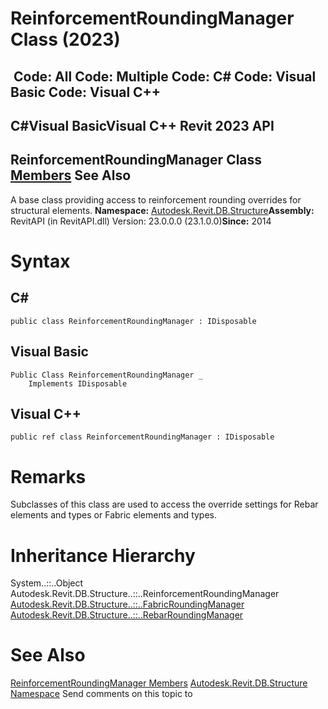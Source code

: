# ReinforcementRoundingManager Class (2023)

﻿
 Code: All Code: Multiple Code: C# Code: Visual Basic Code: Visual C++   
---  
C#Visual BasicVisual C++
Revit 2023 API  
---  
ReinforcementRoundingManager Class  
[Members](7e06236c-3fe4-7c07-5d83-edcb308062f3.md "ReinforcementRoundingManager Members") See Also  
---  
A base class providing access to reinforcement rounding overrides for structural elements. 
**Namespace:** [Autodesk.Revit.DB.Structure](d586b341-f687-9d90-e96d-255806b7d4fc.md "Autodesk.Revit.DB.Structure Namespace")**Assembly:** RevitAPI (in RevitAPI.dll) Version: 23.0.0.0 (23.1.0.0)**Since:** 2014 
# Syntax
C#  
---  
```text
public class ReinforcementRoundingManager : IDisposable
```
  
Visual Basic  
---  
```text
Public Class ReinforcementRoundingManager _
	Implements IDisposable
```
  
Visual C++  
---  
```text
public ref class ReinforcementRoundingManager : IDisposable
```
  
# Remarks
Subclasses of this class are used to access the override settings for Rebar elements and types or Fabric elements and types. 
# Inheritance Hierarchy
System..::..Object Autodesk.Revit.DB.Structure..::..ReinforcementRoundingManager [Autodesk.Revit.DB.Structure..::..FabricRoundingManager](6a6324cc-a18c-b883-1b1f-f2ad37147842.md "FabricRoundingManager Class") [Autodesk.Revit.DB.Structure..::..RebarRoundingManager](db93e1af-7588-f7f9-b505-490979327dac.md "RebarRoundingManager Class")
# See Also
[ReinforcementRoundingManager Members](7e06236c-3fe4-7c07-5d83-edcb308062f3.md "ReinforcementRoundingManager Members")
[Autodesk.Revit.DB.Structure Namespace](d586b341-f687-9d90-e96d-255806b7d4fc.md "Autodesk.Revit.DB.Structure Namespace")
Send comments on this topic to 